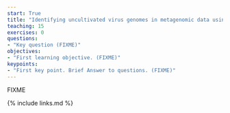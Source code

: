 ```yaml
---
start: True
title: "Identifying uncultivated virus genomes in metagenomic data using machine learning (homology independent)"
teaching: 15
exercises: 0
questions:
- "Key question (FIXME)"
objectives:
- "First learning objective. (FIXME)"
keypoints:
- "First key point. Brief Answer to questions. (FIXME)"
---
```

FIXME

{% include links.md %}
